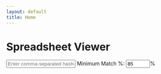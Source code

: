 ```yaml
---
layout: default
title: Home
---
```


# Spreadsheet Viewer

<link rel="stylesheet" href="/mlst-hash-template-example/assets/css/style.css">

<script src="https://cdnjs.cloudflare.com/ajax/libs/PapaParse/5.4.1/papaparse.min.js"></script>
<script src="/mlst-hash-template-example/assets/js/spreadsheet.js"></script>

<input type="text" id="searchInput" placeholder="Enter comma-separated hashes to match (e.g., abc123,def456)..." />
<label for="thresholdInput">Minimum Match %:</label>
<input type="number" id="thresholdInput" value="85" min="0" max="100" step="5" />%
<div id="matchCount"></div>
<div id="table-container"></div>
